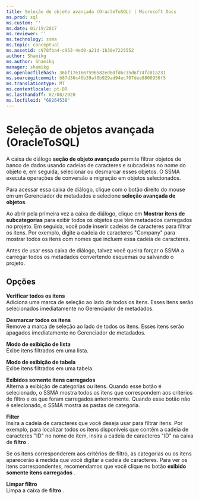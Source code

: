 ```yaml
---
title: Seleção de objeto avançada (OracleToSQL) | Microsoft Docs
ms.prod: sql
ms.custom: ''
ms.date: 01/19/2017
ms.reviewer: ''
ms.technology: ssma
ms.topic: conceptual
ms.assetid: c978fba4-c953-4ed0-a21d-1b38e7225552
author: Shamikg
ms.author: Shamikg
manager: shamikg
ms.openlocfilehash: 36bf17e1667596582ed60fd6c35d6f74fc81a231
ms.sourcegitcommit: b87d36c46b39af8b929ad94ec707dee8800950f5
ms.translationtype: MT
ms.contentlocale: pt-BR
ms.lasthandoff: 02/08/2020
ms.locfileid: "68264538"
---
```

# <a name="advanced-object-selection--oracletosql"></a>Seleção de objetos avançada (OracleToSQL)
A caixa de diálogo **seção de objeto avançado** permite filtrar objetos de banco de dados usando cadeias de caracteres e subcadeias no nome do objeto e, em seguida, selecionar ou desmarcar esses objetos. O SSMA executa operações de conversão e migração em objetos selecionados.  
  
Para acessar essa caixa de diálogo, clique com o botão direito do mouse em um Gerenciador de metadados e selecione **seleção avançada de objetos**.  
  
Ao abrir pela primeira vez a caixa de diálogo, clique em **Mostrar itens de subcategorias** para exibir todos os objetos que têm metadados carregados no projeto. Em seguida, você pode inserir cadeias de caracteres para filtrar os itens. Por exemplo, digite a cadeia de caracteres "Company" para mostrar todos os itens com nomes que incluem essa cadeia de caracteres.  
  
Antes de usar essa caixa de diálogo, talvez você queira forçar o SSMA a carregar todos os metadados convertendo esquemas ou salvando o projeto.  
  
## <a name="options"></a>Opções  
**Verificar todos os itens**  
Adiciona uma marca de seleção ao lado de todos os itens. Esses itens serão selecionados imediatamente no Gerenciador de metadados.  
  
**Desmarcar todos os itens**  
Remove a marca de seleção ao lado de todos os itens. Esses itens serão apagados imediatamente no Gerenciador de metadados.  
  
**Modo de exibição de lista**  
Exibe itens filtrados em uma lista.  
  
**Modo de exibição de tabela**  
Exibe itens filtrados em uma tabela.  
  
**Exibidos somente itens carregados**  
Alterna a exibição de categorias ou itens. Quando esse botão é selecionado, o SSMA mostra todos os itens que correspondem aos critérios de filtro e os que foram carregados anteriormente. Quando esse botão não é selecionado, o SSMA mostra as pastas de categoria.  
  
**Filter**  
Insira a cadeia de caracteres que você deseja usar para filtrar itens. Por exemplo, para localizar todos os itens disponíveis que contêm a cadeia de caracteres "ID" no nome do item, insira a cadeia de caracteres "ID" na caixa de **filtro** .  
  
Se os itens corresponderem aos critérios de filtro, as categorias ou os itens aparecerão à medida que você digitar a cadeia de caracteres. Para ver os itens correspondentes, recomendamos que você clique no botão **exibido somente itens carregados** .  
  
**Limpar filtro**  
Limpa a caixa de **filtro** .  
  
